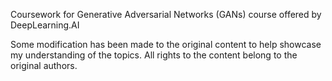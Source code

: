Coursework for Generative Adversarial Networks (GANs) course offered by DeepLearning.AI

Some modification has been made to the original content to help showcase my understanding of the topics.
All rights to the content belong to the original authors.
